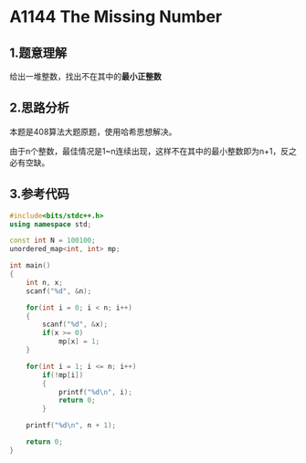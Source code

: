 # A1144 The Missing Number

## 1.题意理解
给出一堆整数，找出不在其中的**最小正整数**

## 2.思路分析
本题是408算法大题原题，使用哈希思想解决。

由于n个整数，最佳情况是1~n连续出现，这样不在其中的最小整数即为n+1，反之必有空缺。

## 3.参考代码
```cpp
#include<bits/stdc++.h>
using namespace std;

const int N = 100100;
unordered_map<int, int> mp;

int main()
{
    int n, x;
    scanf("%d", &n);

    for(int i = 0; i < n; i++)
    {
        scanf("%d", &x);
        if(x >= 0)
            mp[x] = 1;
    }

    for(int i = 1; i <= n; i++)
        if(!mp[i])
        {
            printf("%d\n", i);
            return 0;
        }

    printf("%d\n", n + 1);

    return 0;
}
```